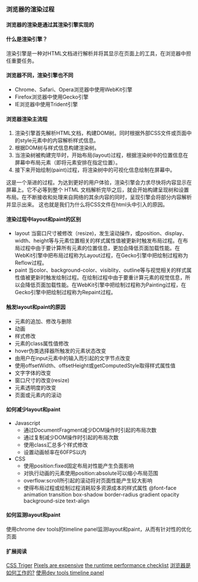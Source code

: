 
### 浏览器的渲染过程

#### 浏览器的渲染是通过其渲染引擎实现的

#### 什么是渲染引擎？
渲染引擎是一种对HTML文档进行解析并将其显示在页面上的工具，在浏览器中担任重要任务。

#### 浏览器不同，渲染引擎也不同
 
 - Chrome、Safari、Opera浏览器中使用WebKit引擎
 - Firefox浏览器中使用Gecko引擎
 - IE浏览器中使用Trident引擎

#### 浏览器渲染主流程

 1. 渲染引擎首先解析HTML文档，构建DOM树。同时根据外部CSS文件或页面中的style元素中的内容解析样式信息。
 2. 根据DOM树与样式信息构建渲染树。
 3. 当渲染树被构建完毕时，开始布局(layout)过程，根据渲染树中的位置信息在屏幕中布局元素（即将元素安排在指定位置）。
 4. 接下来开始绘制(paint)过程，将渲染树中的可视化信息绘制在屏幕中。

这是一个渐进的过程。为达到更好的用户体验，渲染引擎会力求尽快将内容显示在屏幕上。它不必等到整个 HTML 文档解析完毕之后，就会开始构建呈现树和设置布局。在不断接收和处理来自网络的其余内容的同时，呈现引擎会将部分内容解析并显示出来。 这也就是我们为什么将CSS文件在html头中引入的原因。

#### 渲染过程中layout和paint的区别

- layout
  当窗口尺寸被修改（resize)，发生滚动操作，或position、display、width、height等与元素位置相关的样式属性值被更新时触发布局过程。在布局过程中由于要计算所有元素的位置信息，更加会降低页面加载性能。在WebKit引擎中把布局过程称为Layout过程，在Gecko引擎中把绘制过程称为Reflow过程。
- paint
  当color、background-color、visiblity、outline等与视觉相关的样式属性值被更新时触发绘制过程。在绘制过程中由于要重计算元素的视觉信息，所以会降低页面加载性能。在WebKit引擎中把绘制过程称为Painting过程，在Gecko引擎中把绘制过程称为Repaint过程。

#### 触发layout和paint的原因
    
- 元素的追加、修改与删除
- 动画
- 样式修改
- 元素的class属性值修改
- hover伪类选择器所触发的元素状态改变
- 由用户在input元素中的输入而引起的文字节点改变
- 使用offsetWidth、offsetHeight或getComputedStyle取得样式属性值
- 文字字体的改变
- 窗口尺寸的改变(resize)
- 元素透明度的改变
- 页面或元素内的滚动                                              

#### 如何减少layout和paint

- Javascript
  - 通过DocumentFragment减少DOM操作时引起的布局次数
  - 通过复制减少DOM操作时引起的布局次数
  - 使用class汇总多个样式修改
  - 设置动画帧率在60FPS以内
- CSS
  - 使用position:fixed固定布局对性能产生负面影响
  - 对执行动画的元素使用position:absolute可以缩小布局范围
  - overflow:scroll所引起的滚动将对页面性能产生较大影响
  - 使得布局过程或绘制过程消耗较多资源成本的样式属性
        @font-face
        animation
        transition
        box-shadow
        border-radius
        gradient
        opacity
        background-size
        text-align

#### 如何监测layout和paint
   使用chrome dev tools的timeline panel监测layout和paint，从而有针对性的优化页面
   

#### 扩展阅读
[CSS Triger][4]
[Pixels are expensive][5]
[the runtime performance checklist][6]
[浏览器是如何工作的?][1]
[使用dev tools timeline panel][3]

[1]:http://www.html5rocks.com/zh/tutorials/internals/howbrowserswork/
[2]:http://www.kazaff.me/2014/01/18/%E4%BA%86%E8%A7%A3%E6%B5%8F%E8%A7%88%E5%99%A8%E7%9A%84%E6%B8%B2%E6%9F%93%E8%BF%87%E7%A8%8B%E8%BD%AC/
[3]:http://www.kazaff.me/2014/01/18/chrome-developer-tools%E4%B9%8Btimeline%E9%9D%A2%E6%9D%BF/
[4]:http://csstriggers.com/
[5]:http://aerotwist.com/blog/pixels-are-expensive/
[6]:http://calendar.perfplanet.com/2013/the-runtime-performance-checklist/
[7]:http://www.slideshare.net/matenadasdi1/google-chrome-developer-tools-16917759
[8]:http://blog.csdn.net/jaylinzhou/article/details/8579218
[9]:http://tech.uc.cn/?p=2763

